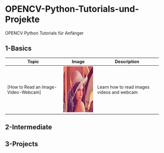 # OPENCV-Python-Tutorials-und-Projekte
OPENCV Python Tutorials für Anfänger

## 1-Basics 
|  Topic        |  Image        |  Description      | 
|  ------------ | ------------  | ------------      |
|[How to Read an Image-Video-Webcam]|<img src="https://github.com/ELMehdiNaor/OPENCV-Python-Tutorials-und-Projekte/blob/main/Resources/lena.png" width="150" height="150">|Learn how to read images videos and webcam|

 
## 2-Intermediate 

## 3-Projects 
